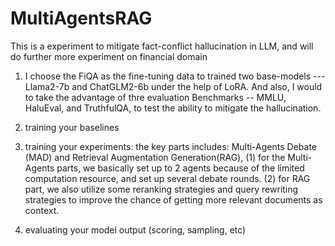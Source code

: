 # MultiAgentsRAG
This is a experiment to mitigate fact-conflict hallucination in LLM, and will do further more experiment on financial domain

1) I choose the FiQA as the fine-tuning data to trained two base-models --- Llama2-7b and ChatGLM2-6b under the help of LoRA. And also, I would to take the advantage of thre evaluation Benchmarks -- MMLU, HaluEval, and TruthfulQA, to test the ability to mitigate the hallucination.

2) training your baselines
 
3) training your experiments: the key parts includes: Multi-Agents Debate (MAD) and Retrieval Augmentation Generation(RAG), (1) for the Multi-Agents parts, we basically set up to 2 agents because of the limited computation resource, and set up several debate rounds. (2) for RAG part, we also utilize some reranking strategies and query rewriting strategies to improve the chance of getting more relevant documents as context.

4) evaluating your model output (scoring, sampling, etc)
